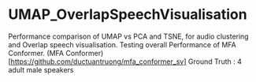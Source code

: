 # UMAP_OverlapSpeechVisualisation

Performance comparison of UMAP vs PCA and TSNE, for audio clustering and Overlap speech visualisation. Testing overall Performance of MFA Conformer.
(MFA Conformer)[https://github.com/ductuantruong/mfa_conformer_sv]
Ground Truth : 4 adult male speakers
